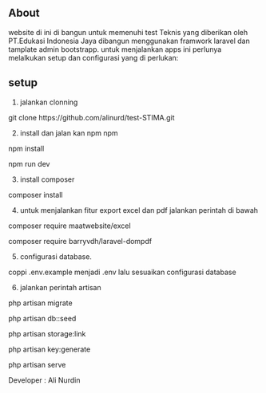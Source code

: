 ## About  
website di ini di bangun untuk memenuhi test Teknis  yang diberikan oleh  PT.Edukasi Indonesia Jaya
dibangun menggunakan framwork laravel dan tamplate admin bootstrapp. 
untuk menjalankan apps ini perlunya melalkukan setup dan configurasi yang di perlukan:

## setup  

1. jalankan clonning
 <p>git clone https://github.com/alinurd/test-STIMA.git </p>

2. install dan jalan kan npm npm
<p>npm install</p>
<p>npm run dev </p>

3. install composer
<p>composer install</p>

4. untuk menjalankan fitur export excel dan pdf jalankan perintah di bawah
<p>composer require maatwebsite/excel </p>
<p>composer require barryvdh/laravel-dompdf</p>

5. configurasi database.
<p>coppi .env.example menjadi .env  lalu sesuaikan configurasi database</p>

6. jalankan perintah artisan 
<p>php artisan migrate</p>
<p>php artisan db::seed</p>
<p>php artisan storage:link</p>
<p>php artisan key:generate</p>
<p>php artisan serve</p>

Developer : Ali Nurdin
 